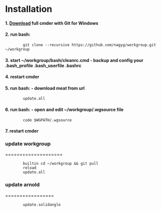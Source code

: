 Installation
============

#### 1. [Download](https://cmder.net) full cmder with Git for Windows
#### 2. run bash:
            git clone --recursive https://github.com/nagyg/workgroup.git ~/workgroup
#### 3. start ~/workgroup/bash/cleanrc.cmd - backup and config your .bash_profile .bash_userfile .bashrc
#### 4. restart cmder
#### 5. run bash: - download meat from url
            update.all
#### 6. run bash: - open and edit ~/workgroup/.wgsource file
            code $WGPATH/.wgsource
#### 7. restart cmder

### update workgroup
====================

            builtin cd ~/workgroup && git pull
            reload
            update.all

### update arnold
=================

            update.solidangle